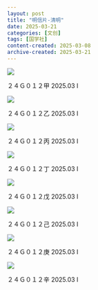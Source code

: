 ```yaml
---
layout: post
title: "明信片-清明"
date: 2025-03-21
categories: [文创]
tags: [国学社]
content-created: 2025-03-08
archive-created: 2025-03-21
---
```


<div class="image-card-2">
<img src="{{site.baseurl}}/assets/imgs/design/0024.webp">
<div class="caption">
  <p>２４Ｇ０１２甲	2025.03 I</p>
</div>
</div>

<div class="image-card-2">
<img src="{{site.baseurl}}/assets/imgs/design/0028.webp">
<div class="caption">
  <p>２４Ｇ０１２乙	2025.03 I</p>
</div>
</div>

<div class="image-card-2">
<img src="{{site.baseurl}}/assets/imgs/design/0029.webp">
<div class="caption">
  <p>２４Ｇ０１２丙	2025.03 I</p>
</div>
</div>

<div class="image-card-2">
<img src="{{site.baseurl}}/assets/imgs/design/0030.webp">
<div class="caption">
  <p>２４Ｇ０１２丁	2025.03 I</p>
</div>
</div>

<div class="image-card-2">
<img src="{{site.baseurl}}/assets/imgs/design/0031.webp">
<div class="caption">
  <p>２４Ｇ０１２戊	2025.03 I</p>
</div>
</div>

<div class="image-card-2">
<img src="{{site.baseurl}}/assets/imgs/design/0025.webp">
<div class="caption">
  <p>２４Ｇ０１２己	2025.03 I</p>
</div>
</div>

<div class="image-card-2">
<img src="{{site.baseurl}}/assets/imgs/design/0026.webp">
<div class="caption">
  <p>２４Ｇ０１２庚	2025.03 I</p>
</div>
</div>

<div class="image-card-2">
<img src="{{site.baseurl}}/assets/imgs/design/0027.webp">
<div class="caption">
  <p>２４Ｇ０１２辛	2025.03 I</p>
</div>
</div>
